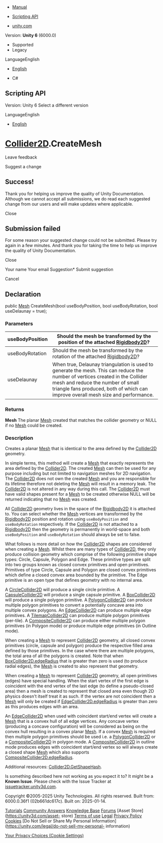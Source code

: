 [ ]()

  * [Manual](../Manual/index.html)
  * [Scripting API](../ScriptReference/index.html)

  * [unity.com](https://unity.com/)

Version: **Unity 6** (6000.0)

  * Supported
  * Legacy

LanguageEnglish

  * [English]()

  * C#

[ ](https://docs.unity3d.com)

## Scripting API

Version: Unity 6 Select a different version

LanguageEnglish

  * [English]()

#  [Collider2D](Collider2D.html).CreateMesh

Leave feedback

Suggest a change

## Success!

Thank you for helping us improve the quality of Unity Documentation. Although
we cannot accept all submissions, we do read each suggested change from our
users and will make updates where applicable.

Close

## Submission failed

For some reason your suggested change could not be submitted. Please <a>try
again</a> in a few minutes. And thank you for taking the time to help us
improve the quality of Unity Documentation.

Close

Your name Your email Suggestion* Submit suggestion

Cancel

[ ]()

## Declaration

public [Mesh](Mesh.html) CreateMesh(bool useBodyPosition, bool
useBodyRotation, bool useDelaunay = true);

### Parameters

useBodyPosition | Should the mesh be transformed by the position of the attached [Rigidbody2D](Rigidbody2D.html)?  
---|---  
useBodyRotation | Should the mesh be transformed by the rotation of the attached [Rigidbody2D](Rigidbody2D.html)?  
useDelaunay | When true, Delaunay triangulation is used to generate the mesh. This can reduce the number of vertices created in the Collider mesh and reduce the number of small triangle fans produced, both of which can improve overall mesh size and performance.  
  
### Returns

**Mesh** The planar [Mesh](Mesh.html) created that matches the collider
geometry or NULL if no [Mesh](Mesh.html) could be created.

### Description

Creates a planar [Mesh](Mesh.html) that is identical to the area defined by
the [Collider2D](Collider2D.html) geometry.

In simple terms, this method will create a [Mesh](Mesh.html) that exactly
represents the area defined by the [Collider2D](Collider2D.html). The created
[Mesh](Mesh.html) can then be used for any purpose including but not limited
to navigation meshes for 2D navigation. The [Collider2D](Collider2D.html) does
not own the created [Mesh](Mesh.html) and you are responsible for its lifetime
therefore not deleting the [Mesh](Mesh.html) will result in a memory leak. The
[Collider2D](Collider2D.html) is not altered in any way during this call. The
[Collider2D](Collider2D.html) must have valid shapes present for a
[Mesh](Mesh.html) to be created otherwise NULL will be returned indicating
that no [Mesh](Mesh.html) was created.  
  
All [Collider2D](Collider2D.html) geometry lives in the space of the
[Rigidbody2D](Rigidbody2D.html) it is attached to. You can select whether the
[Mesh](Mesh.html) vertices are transformed by the
[Rigidbody2D](Rigidbody2D.html) position and rotation using `useBodyPosition`
and `useBodyRotation` respectively. If the [Collider2D](Collider2D.html) is
not attached to a [Rigidbody2D](Rigidbody2D.html) then the geometry is
permanently in world-space and both `useBodyPosition` and `useBodyRotation`
should always be set to false.  
  
What follows is more detail on how the [Collider2D](Collider2D.html) shapes
are considered when creating a [Mesh](Mesh.html). Whilst there are many types
of [Collider2D](Collider2D.html), they only produce collision geometry which
comprise of the following primitive shape types: Circle, Capsule, Polygon and
Edge. These primitive types are split into two groups known as closed convex
primitives and open primitives. Primitives of type Circle, Capsule and Polygon
are closed convex primitives which define a closed convex area bounded by the
primitive. The Edge primitive is an open type that defines geometry with no
internal area.  
  
A [CircleCollider2D](CircleCollider2D.html) will produce a single circle
primitive. A [CapsuleCollider2D](CapsuleCollider2D.html) will produce a single
capsule primitive. A [BoxCollider2D](BoxCollider2D.html) will produce a single
polygon primitive. A [PolygonCollider2D](PolygonCollider2D.html) can produce
multiple polygon primitives to convert a potentially concave area into
multiple convex polygons. An [EdgeCollider2D](EdgeCollider2D.html) can produce
multiple edge primitives. A
[TilemapCollider2D](Tilemaps.TilemapCollider2D.html) can produce multiple
polygon primitives (per-tile). A
[CompositeCollider2D](CompositeCollider2D.html) can produce either multiple
polygon primitives (in Polygon mode) or produce multiple edge primitives (in
Outline mode).  
  
When creating a [Mesh](Mesh.html) to represent [Collider2D](Collider2D.html)
geometry, all closed convex primitives (circle, capsule and polygon) produce
the respective filled area defined by those primitives. In the case where
there are multiple polygons, the total area of all the polygons is created.
Note that when [BoxCollider2D.edgeRadius](BoxCollider2D-edgeRadius.html) that
is greater than zero is used (to produce radial edges), the [Mesh](Mesh.html)
is created to also represent that geometry.  
  
When creating a [Mesh](Mesh.html) to represent [Collider2D](Collider2D.html)
geometry, all open primitives (edges) have special handling. When the start
vertex of the first edge is coincident with the end vertex of the last edge
(to define a pseudo-closed area) then a mesh is created to represent that
closed area even though 2D physics doesn't itself treat it as such. If the
vertex are not coincident then a [Mesh](Mesh.html) will only be created if
[EdgeCollider2D.edgeRadius](EdgeCollider2D-edgeRadius.html) is greater than
zero as this produces edges with an area.  
  
An [EdgeCollider2D](EdgeCollider2D.html) when used with coincident start/end
vertex will create a [Mesh](Mesh.html) that is a convex hull of all edge
vertices. Any concave vertex (producing a concave configuration) will be
considered as being on the convex hull resulting in a convex planar
[Mesh](Mesh.html). If a convex [Mesh](Mesh.html) is required then multiple
polygon primitives should be used i.e. a
[PolygonCollider2D](PolygonCollider2D.html) or a
[CompositeCollider2D](CompositeCollider2D.html) in polygon mode. A
[CompositeCollider2D](CompositeCollider2D.html) in outline mode produces edges
with coincident start/end vertex so will always create a closed shape
[Mesh](Mesh.html) which also supports
[CompositeCollider2D.edgeRadius](CompositeCollider2D-edgeRadius.html).  
  
Additional resources: [Collider2D.GetShapeHash](Collider2D.GetShapeHash.html).

Is something described here not working as you expect it to? It might be a
**Known Issue**. Please check with the Issue Tracker at
[issuetracker.unity3d.com](https://issuetracker.unity3d.com).

Copyright ©2005-2025 Unity Technologies. All rights reserved. Built from:
6000.0.36f1 (02b661dc617c). Built on: 2025-01-14.

[Tutorials](https://unity3d.com/learn) [Community
Answers](https://answers.unity3d.com) [Knowledge
Base](https://support.unity3d.com/hc/en-us)
[Forums](https://forum.unity3d.com) [Asset Store](https://unity3d.com/asset-
store) [Terms of use](https://docs.unity3d.com/Manual/TermsOfUse.html)
[Legal](https://unity.com/legal) [Privacy
Policy](https://unity.com/legal/privacy-policy)
[Cookies](https://unity.com/legal/cookie-policy) [Do Not Sell or Share My
Personal Information](https://unity.com/legal/do-not-sell-my-personal-
information)

[Your Privacy Choices (Cookie Settings)](javascript:void\(0\);)

